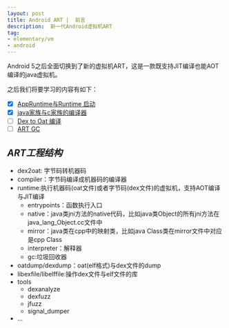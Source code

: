 ```yaml
---
layout: post
title: Android ART |  前言
description:  新一代Android虚拟机ART
tag:
- elementary/vm
- android
---
```


Android 5之后全面切换到了新的虚拟机ART，这是一款既支持JIT编译也能AOT编译的java虚拟机。

之后我们将要学习的内容有如下：

- [x] [AppRuntime与Runtime 启动]({{site.baseurl}}/2023-02-05/art-runtime-startup)
- [x] [java家族与c家族的编译器]({{site.baseurl}}/2023-02-01/art-compiler1)
- [ ] [Dex to Oat 编译]({{site.baseurl}}/2023-02-01/art-compiler2)
- [ ] [ART GC]({{site.baseurl}}/2023-02-05/art)

## *ART工程结构*

- dex2oat: 字节码转机器码
- compiler：字节码编译成机器码的编译器
- runtime:执行机器码(oat文件)或者字节码(dex文件)的虚拟机，支持AOT编译与JIT编译
    - entrypoints：函数执行入口
    - native：java类jni方法的native代码，比如java类Object的所有jni方法在java_lang_Object.cc文件中
    - mirror：java类在cpp中的映射类，比如java Class类在mirror文件中对应是cpp Class
    - interpreter：解释器
    - gc:垃圾回收器
- oatdump/dexdump：oat(elf格式)与dex文件的dump
- libexfile/libelffile:操作dex文件与elf文件的库
- tools
    - dexanalyze
    - dexfuzz
    - jfuzz
    - signal_dumper
- ...